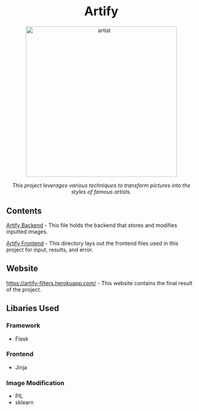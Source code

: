 <h1 align="center" style="font-weight:bold;font-size:32px;">Artify</h1>

<div align="center">
  <img src="https://bloximages.newyork1.vip.townnews.com/journalnow.com/content/tncms/assets/v3/editorial/c/0a/c0a2c001-130f-534c-b567-33bb823e9e17/5d25fa7605bed.image.jpg?resize=1200%2C785" alt="artist" height="400"/>
  <br>
  <p id="desc" style="font-style:italic;text-align:center;">This project leverages various techniques to transform pictures into the styles of famous artists.
  </p>
</div>

## Contents
 [Artify Backend](/Artify.py) - This file holds the backend that stores and modifies inputted images.
 
 [Artify Frontend](/templates/) - This directory lays out the frontend files used in this project for input, results, and error.

## Website
https://artify-filters.herokuapp.com/ - This website contains the final result of the project.

## Libaries Used
### Framework
* Flask

### Frontend
* Jinja

### Image Modification 
* PIL
* sklearn
